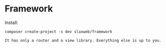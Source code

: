 # Framework
Install:
```
composer create-project -s dev slaxweb/framework

It has only a router and a view library. Everything else is up to you.
